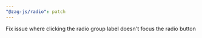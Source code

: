 ```yaml
---
"@zag-js/radio": patch
---
```


Fix issue where clicking the radio group label doesn't focus the radio button
